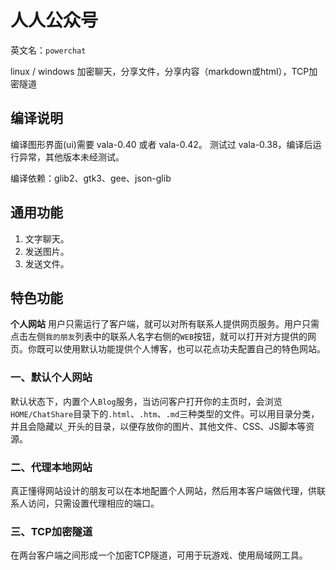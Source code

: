# 人人公众号

英文名：`powerchat`

linux / windows 加密聊天，分享文件，分享内容（markdown或html），TCP加密隧道

## 编译说明

编译图形界面(ui)需要 vala-0.40 或者 vala-0.42。
测试过 vala-0.38，编译后运行异常，其他版本未经测试。

编译依赖：glib2、gtk3、gee、json-glib

## 通用功能

1. 文字聊天。
2. 发送图片。
3. 发送文件。

## 特色功能

**个人网站**
用户只需运行了客户端，就可以对所有联系人提供网页服务。用户只需点击左侧`我的朋友`列表中的联系人名字右侧的`WEB`按钮，就可以打开对方提供的网页。你既可以使用默认功能提供个人博客，也可以花点功夫配置自己的特色网站。

### 一、默认个人网站
默认状态下，内置个人`Blog`服务，当访问客户打开你的主页时，会浏览`HOME/ChatShare`目录下的`.html`、`.htm`、`.md`三种类型的文件。可以用目录分类，并且会隐藏以`_`开头的目录，以便存放你的图片、其他文件、CSS、JS脚本等资源。

### 二、代理本地网站
真正懂得网站设计的朋友可以在本地配置个人网站，然后用本客户端做代理，供联系人访问，只需设置代理相应的端口。

### 三、TCP加密隧道
在两台客户端之间形成一个加密TCP隧道，可用于玩游戏、使用局域网工具。
